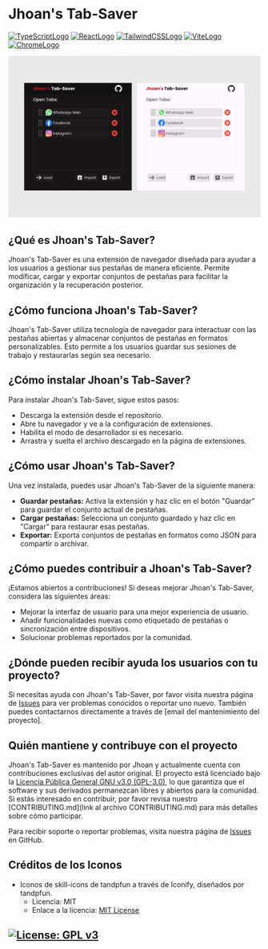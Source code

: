 # Jhoan's Tab-Saver
[![TypeScriptLogo](https://img.shields.io/badge/TypeScript-20232A?style=for-the-badge&logo=typescript&logoColor=3178C6)](https://www.typescriptlang.org/)
[![ReactLogo](https://img.shields.io/badge/React-20232A?style=for-the-badge&logo=react&logoColor=61DAFB)](https://reactjs.org/)
[![TailwindCSSLogo](https://img.shields.io/badge/Tailwind_CSS-20232A?style=for-the-badge&logo=tailwind-css&logoColor=38B2AC)](https://tailwindcss.com/)
[![ViteLogo](https://img.shields.io/badge/Vite-20232A?style=for-the-badge&logo=vite&logoColor=646CFF)](https://vitejs.dev/)
[![ChromeLogo](https://img.shields.io/badge/Chrome-20232A?style=for-the-badge&logo=google-chrome&logoColor=4285F4)](https://www.google.com/chrome/)

![Jhoan's Tab-Saver](Themes.png)

## ¿Qué es Jhoan's Tab-Saver?
Jhoan's Tab-Saver es una extensión de navegador diseñada para ayudar a los usuarios a gestionar sus pestañas de manera eficiente. Permite modificar, cargar y exportar conjuntos de pestañas para facilitar la organización y la recuperación posterior.

## ¿Cómo funciona Jhoan's Tab-Saver?
Jhoan's Tab-Saver utiliza tecnología de navegador para interactuar con las pestañas abiertas y almacenar conjuntos de pestañas en formatos personalizables. Esto permite a los usuarios guardar sus sesiones de trabajo y restaurarlas según sea necesario.

## ¿Cómo instalar Jhoan's Tab-Saver?
Para instalar Jhoan's Tab-Saver, sigue estos pasos:
- Descarga la extensión desde el repositorio.
- Abre tu navegador y ve a la configuración de extensiones.
- Habilita el modo de desarrollador si es necesario.
- Arrastra y suelta el archivo descargado en la página de extensiones.

## ¿Cómo usar Jhoan's Tab-Saver?
Una vez instalada, puedes usar Jhoan's Tab-Saver de la siguiente manera:
- **Guardar pestañas:** Activa la extensión y haz clic en el botón "Guardar" para guardar el conjunto actual de pestañas.
- **Cargar pestañas:** Selecciona un conjunto guardado y haz clic en "Cargar" para restaurar esas pestañas.
- **Exportar:** Exporta conjuntos de pestañas en formatos como JSON para compartir o archivar.

## ¿Cómo puedes contribuir a Jhoan's Tab-Saver?
¡Estamos abiertos a contribuciones! Si deseas mejorar Jhoan's Tab-Saver, considera las siguientes áreas:
- Mejorar la interfaz de usuario para una mejor experiencia de usuario.
- Añadir funcionalidades nuevas como etiquetado de pestañas o sincronización entre dispositivos.
- Solucionar problemas reportados por la comunidad.

## ¿Dónde pueden recibir ayuda los usuarios con tu proyecto?
Si necesitas ayuda con Jhoan's Tab-Saver, por favor visita nuestra página de [Issues](https://github.com/tu-usuario/tu-repositorio/issues) para ver problemas conocidos o reportar uno nuevo. También puedes contactarnos directamente a través de [email del mantenimiento del proyecto].


## Quién mantiene y contribuye con el proyecto

Jhoan's Tab-Saver es mantenido por Jhoan y actualmente cuenta con contribuciones exclusivas del autor original. El proyecto está licenciado bajo la [Licencia Pública General GNU v3.0 (GPL-3.0)](https://www.gnu.org/licenses/gpl-3.0.html), lo que garantiza que el software y sus derivados permanezcan libres y abiertos para la comunidad. Si estás interesado en contribuir, por favor revisa nuestro [CONTRIBUTING.md](link al archivo CONTRIBUTING.md) para más detalles sobre cómo participar.

Para recibir soporte o reportar problemas, visita nuestra página de [Issues](https://github.com/tu-usuario/tu-repositorio/issues) en GitHub.

## Créditos de los Iconos

- Iconos de skill-icons de tandpfun a través de Iconify, diseñados por tandpfun.
  - Licencia: MIT
  - Enlace a la licencia: [MIT License](https://opensource.org/licenses/MIT)



[![License: GPL v3](https://img.shields.io/badge/License-GPLv3-blue.svg)](https://www.gnu.org/licenses/gpl-3.0)
---